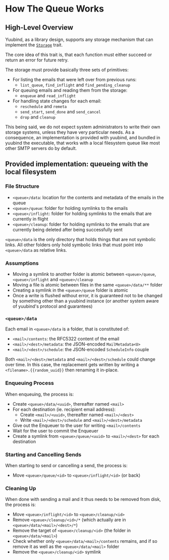 # How The Queue Works

## High-Level Overview

Yuubind, as a library design, supports any storage mechanism that can
implement the
[`Storage`](https://ekleog.github.io/yuubind/dev-doc/smtp_queue/trait.Storage.html)
trait.

The core idea of this trait is, that each function must either
succeed or return an error for future retry.

The storage must provide basically three sets of primitives:
 - For listing the emails that were left over from previous runs:
    - `list_queue`, `find_inflight` and `find_pending_cleanup`
 - For queuing emails and reading them from the storage:
    - `enqueue` and `read_inflight`
 - For handling state changes for each email:
    - `reschedule` and `remeta`
    - `send_start`, `send_done` and `send_cancel`
    - `drop` and `cleanup`

This being said, we do not expect system administrators to write their
own storage systems, unless they have very particular needs. As a
consequence, an implementation is provided with yuubind, and bundled
in yuubind the executable, that works with a local filesystem queue
like most other SMTP servers do by default.

## Provided implementation: queueing with the local filesystem

### File Structure

 - `<queue>/data`: location for the contents and metadata of the
   emails in the queue
 - `<queue>/queue`: folder for holding symlinks to the emails
 - `<queue>/inflight`: folder for holding symlinks to the emails that
   are currently in flight
 - `<queue>/cleanup`: folder for holding symlinks to the emails that
   are currently being deleted after being successfully sent

`<queue>/data` is the only directory that holds things that are not
symbolic links. All other folders only hold symbolic links that must
point into `<queue>/data` as relative links.

### Assumptions

 - Moving a symlink to another folder is atomic between
   `<queue>/queue`, `<queue>/inflight` and `<queue>/cleanup`
 - Moving a file is atomic between files in the same `<queue>/data/**`
   folder
 - Creating a symlink in the `<queue>/queue` folder is atomic
 - Once a write is flushed without error, it is guaranteed not to be
   changed by something other than a yuubind instance (or another
   system aware of yuubind's protocol and guarantees)

### `<queue>/data`

Each email in `<queue>/data` is a folder, that is constituted of:
 - `<mail>/contents`: the RFC5322 content of the email
 - `<mail>/<dest>/metadata`: the JSON-encoded `MailMetadata<U>`
 - `<mail>/<dest>/schedule`: the JSON-encoded `ScheduleInfo` couple

Both `<mail>/<dest>/metadata` and `<mail>/<dest>/schedule` could
change over time. In this case, the replacement gets written by
writing a `<filename>.{{random_uuid}}` then renaming it in-place.

### Enqueuing Process

When enqueuing, the process is:
 - Create `<queue>/data/<uuid>`, thereafter named `<mail>`
 - For each destination (ie. recipient email address):
   + Create `<mail>/<uuid>`, thereafter named `<mail>/<dest>`
   + Write `<mail>/<dest>/schedule` and `<mail>/<dest>/metadata`
 - Give out the Enqueuer to the user for writing `<mail>/contents`
 - Wait for the user to commit the Enqueuer
 - Create a symlink from `<queue>/queue/<uuid>` to `<mail>/<dest>` for
   each destination

### Starting and Cancelling Sends

When starting to send or cancelling a send, the process is:
 - Move `<queue>/queue/<id>` to `<queue>/inflight/<id>` (or back)

### Cleaning Up

When done with sending a mail and it thus needs to be removed from
disk, the process is:
 - Move `<queue>/inflight/<id>` to `<queue>/cleanup/<id>`
 - Remove `<queue>/cleanup/<id>/*` (which actually are in
   `<queue>/data/<mail>/<dest>/*`)
 - Remove the target of `<queue>/cleanup/<id>` (the folder in
   `<queue>/data/<mail>`)
 - Check whether only `<queue>/data/<mail>/contents` remains, and if
   so remove it as well as the `<queue>/data/<mail>` folder
 - Remove the `<queue>/cleanup/<id>` symlink
